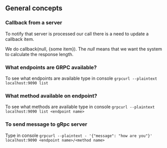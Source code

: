 ## General concepts
### Callback from a server
To notify that server is processed our call there is a need to update a callback item.

We do callback(null, {some item}). The *null* means that we want the system to calculate the response length.

### What endpoints are GRPC available?
To see what endpoints are available type in console `grpcurl --plaintext localhost:9090 list`

### What method available on endpoint?
To see what methods are available type in console `grpcurl --plaintext localhost:9090 list <endpoint name>`

### To send message to gRpc server
Type in console `grpcurl --plaintext - '{"message": "how are you"}' localhost:9090 <endpoint name>/<method name>`
